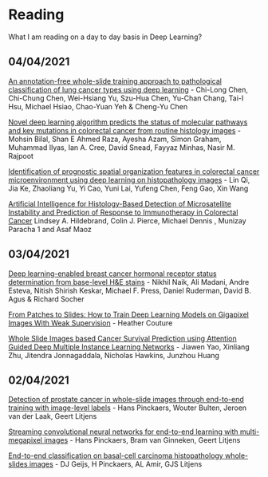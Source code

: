 # Reading
What I am reading on a day to day basis in Deep Learning?

## 04/04/2021
[An annotation-free whole-slide training approach to pathological classification of lung cancer types using deep learning](https://www.nature.com/articles/s41467-021-21467-y/) - Chi-Long Chen, Chi-Chung Chen, Wei-Hsiang Yu, Szu-Hua Chen, Yu-Chan Chang, Tai-I Hsu, Michael Hsiao, Chao-Yuan Yeh & Cheng-Yu Chen

[Novel deep learning algorithm predicts the status of molecular pathways and key mutations in colorectal cancer from routine histology images](https://www.medrxiv.org/content/10.1101/2021.01.19.21250122v1.full) - Mohsin Bilal, Shan E Ahmed Raza, Ayesha Azam, Simon Graham, Muhammad Ilyas, Ian A. Cree, David Snead, Fayyaz Minhas, Nasir M. Rajpoot

[Identification of prognostic spatial organization features in colorectal cancer microenvironment using deep learning on histopathology images](https://www.sciencedirect.com/science/article/pii/S2590124921000043) - Lin Qi, Jia Ke, Zhaoliang Yu, Yi Cao, Yuni Lai, Yufeng Chen, Feng Gao, Xin Wang

[Artificial Intelligence for Histology-Based Detection of Microsatellite Instability and Prediction of Response to Immunotherapy in Colorectal Cancer](https://www.mdpi.com/2072-6694/13/3/391) Lindsey A. Hildebrand, Colin J. Pierce, Michael Dennis , Munizay Paracha 1 and Asaf Maoz

## 03/04/2021
[Deep learning-enabled breast cancer hormonal receptor status determination from base-level H&E stains](https://www.nature.com/articles/s41467-020-19334-3) - Nikhil Naik, Ali Madani, Andre Esteva, Nitish Shirish Keskar, Michael F. Press, Daniel Ruderman, David B. Agus & Richard Socher

[From Patches to Slides: How to Train Deep Learning Models on Gigapixel Images With Weak Supervision](https://towardsdatascience.com/from-patches-to-slides-how-to-train-deep-learning-models-on-gigapixel-images-with-weak-supervision-d2cd2081cfd7) - Heather Couture

[Whole Slide Images based Cancer Survival Prediction using Attention Guided Deep Multiple Instance Learning Networks](https://arxiv.org/abs/2009.11169) - Jiawen Yao, Xinliang Zhu, Jitendra Jonnagaddala, Nicholas Hawkins, Junzhou Huang

## 02/04/2021
[Detection of prostate cancer in whole-slide images through end-to-end training with image-level labels](https://arxiv.org/pdf/2006.03394.pdf) - Hans Pinckaers, Wouter Bulten, Jeroen van der Laak, Geert Litjens

[Streaming convolutional neural networks for end-to-end learning with multi-megapixel images](https://arxiv.org/pdf/1911.04432.pdf) - Hans Pinckaers, Bram van Ginneken, Geert Litjens

[End-to-end classification on basal-cell carcinoma histopathology whole-slides images](https://www.spiedigitallibrary.org/conference-proceedings-of-spie/11603/1160307/End-to-end-classification-on-basal-cell-carcinoma-histopathology-whole/10.1117/12.2581042.short) - DJ Geijs, H Pinckaers, AL Amir, GJS Litjens
